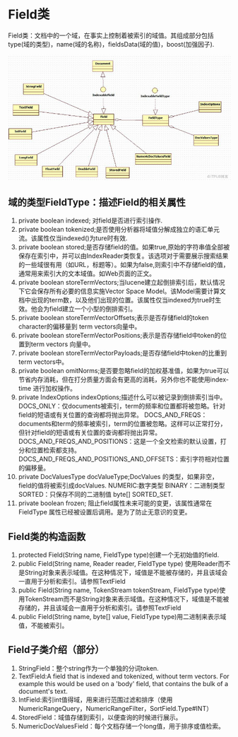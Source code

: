# Field类

Field类：文档中的一个域，在事实上控制着被索引的域值。其组成部分包括type(域的类型)，name(域的名称)，fieldsData(域的值)，boost(加强因子).

![index-field](./resource/index-field.jpg)

## 域的类型FieldType：描述Field的相关属性

1. private boolean indexed; 对field是否进行索引操作.
2. private boolean tokenized;是否使用分析器将域值分解成独立的语汇单元流。该属性仅当indexed()为ture时有效.
3. private boolean stored;是否存储field的值。如果true,原始的字符串值全部被保存在索引中，并可以由IndexReader类恢复。该选项对于需要展示搜索结果的一些域很有用（如URL，标题等）。如果为false,则索引中不存储field的值，通常用来索引大的文本域值。如Web页面的正文。
4. private boolean storeTermVectors;当lucene建立起倒排索引后，默认情况下它会保存所有必要的信息实施Vector Space Model。该Model需要计算文档中出现的term数，以及他们出现的位置。该属性仅当indexed为true时生效。他会为field建立一个小型的倒排索引。
5. private boolean storeTermVectorOffsets;表示是否存储field的token character的偏移量到 term vectors向量中。
6. private boolean storeTermVectorPositions;表示是否存储field中token的位置到term vectors 向量中。
7. private boolean storeTermVectorPayloads;是否存储field中token的比重到term vectors中。
8. private boolean omitNorms;是否要忽略field的加权基准值，如果为true可以节省内存消耗，但在打分质量方面会有更高的消耗，另外你也不能使用index-time  进行加权操作。
9. private IndexOptions indexOptions;描述什么可以被记录到倒排索引当中。
DOCS_ONLY：仅documents被索引，term的频率和位置都将被忽略。针对field的短语或有关位置的查询都将抛出异常。
DOCS_AND_FREQS：documents和term的频率被索引，term的位置被忽略。这样可以正常打分，但针对field的短语或有关位置的查询都将抛出异常。
DOCS_AND_FREQS_AND_POSITIONS：这是一个全文检索的默认设置，打分和位置检索都支持。
DOCS_AND_FREQS_AND_POSITIONS_AND_OFFSETS：索引字符相对位置的偏移量。
10. private DocValuesType docValueType;DocValues  的类型，如果非空，field的值将被索引成docValues.
NUMERIC:数字类型
BINARY：二进制类型
SORTED：只保存不同的二进制值 byte[]
SORTED_SET.
11. private boolean frozen; 阻止field属性未来可能的变更，该属性通常在FieldType   属性已经被设置后调用。是为了防止无意识的变更。

## Field类的构造函数

1. protected Field(String name, FieldType type)创建一个无初始值的field.
2.  public Field(String name, Reader reader, FieldType type)
使用Reader而不是String对象来表示域值。在这种情况下，域值是不能被存储的，并且该域会一直用于分析和索引。请参照TextField
3. public Field(String name, TokenStream tokenStream, FieldType type)使用TokenStream而不是String对象来表示域值。在这种情况下，域值是不能被存储的，并且该域会一直用于分析和索引。请参照TextField
4. public Field(String name, byte[] value, FieldType type)用二进制来表示域值，不能被索引。

## Field子类介绍（部分）

1. StringField：整个string作为一个单独的分词token.
2. TextField:A field that is indexed and tokenized, without term
  vectors.  For example this would be used on a 'body'  field, that contains the bulk of a document's text.
3. IntField:索引int值得域，用来进行范围过滤和排序（使用NumericRangeQuery，NumericRangeFilter，SortField.Type#INT）
4. StoredField：域值存储到索引，以便查询的时候进行展示。
5. NumericDocValuesField：每个文档存储一个long值，用于排序或值检索。